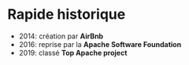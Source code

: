 # Rapide historique

- 2014: création par **AirBnb**
- 2016: reprise par la **Apache Software Foundation**
- 2019: classé **Top Apache project**
